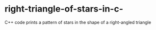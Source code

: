 # right-triangle-of-stars-in-c-
 C++ code prints a pattern of stars in the shape of a right-angled triangle
